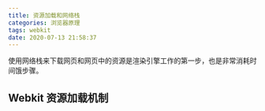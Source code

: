 ```yaml
---
title: 资源加载和网络栈
categories: 浏览器原理
tags: webkit
date: 2020-07-13 21:58:37
---
```


使用网络栈来下载网页和网页中的资源是渲染引擎工作的第一步，也是非常消耗时间饿步骤。

## Webkit 资源加载机制
